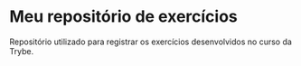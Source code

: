 # Meu repositório de exercícios

Repositório utilizado para registrar os exercícios desenvolvidos no curso da Trybe.
